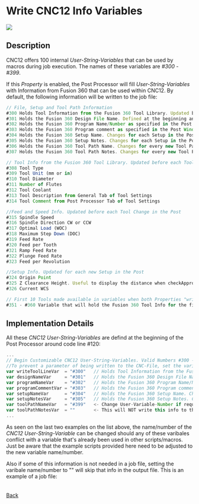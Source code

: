 # Write CNC12 Info Variables

![](/images/pp019.PNG)

## Description
CNC12 offers 100 internal *User-String-Variables* that can be used by macros during job execution. The names of these variables are *#300 - #399*.

If this *Property* is enabled, the Post Processor will fill *User-String-Variables* with Information from Fusion 360 that can be used within CNC12. By default, the following information will be written to the job file:

```javascript
// File, Setup and Tool Path Information
#300 Holds Tool Information from the Fusion 360 Tool Library. Updated before each Tool Change
#301 Holds the Fusion 360 Design File Name. Defined at the beginning and does not change
#302 Holds the Fusion 360 Program Name/Number as specified in the Post Window
#303 Holds the Fusion 360 Program comment as specified in the Post Window
#304 Holds the Fusion 360 Setup Name. Changes for each Setup in the Post
#305 Holds the Fusion 360 Setup Notes. Changes for each Setup in the Post
#306 Holds the Fusion 360 Tool Path Name. Changes for every new Tool Path
#307 Holds the Fusion 360 Tool Path Notes. Changes for every new Tool Path

// Tool Info from the Fusion 360 Tool Library. Updated before each Tool Change in the Post
#308 Tool Type 
#309 Tool Unit (mm or in) 
#310 Tool Diameter
#311 Number of Flutes
#312 Tool Coolant
#313 Tool Description from General Tab of Tool Settings
#314 Tool Comment from Post Processor Tab of Tool Settings

//Feed and Speed Info. Updated before each Tool Change in the Post
#315 Spindle Speed
#316 Spindle Direction CW or CCW
#317 Optimal Load (WOC)
#318 Maximum Step Down (DOC)
#319 Feed Rate
#320 Feed per Tooth
#321 Ramp Feed Rate
#322 Plunge Feed Rate
#323 Feed per Revolution

//Setup Info. Updated for each new Setup in the Post
#324 Origin Point
#325 Z Clearance Height. Useful to display the distance when checkApproach Property is used
#326 Current WCS

// First 10 Tools made available in variables when both Properties "writeTools" and "writeCNC12Vars" are true and variable name is assigned
#351 - #360 Variable that will hold the Fusion 360 Tool Info for the first 10 Tools used

```

## Implementation Details
All these *CNC12 User-String-Variables* are defind at the beginning of the Post Processor around code line #120:

```javascript
...
// Begin Customizable CNC12 User-String-Variables. Valid Numbers #300 - #399 -swissi
//To prevent a parameter of being written to the CNC-File, set the variable name to xyzVar = ""
var writeToolLineVar  = "#300"   // Holds Tool Information from the Fusion 360 Tool Library. Updated before each Tool Change
var designNameVar     = "#301"   // Holds the Fusion 360 Design File Name. Defined at the beginning and does not change
var programNameVar    = "#302"   // Holds the Fusion 360 Program Name/Number as specified in the Post Window
var programCommentVar = "#303"   // Holds the Fusion 360 Program comment as specified in the Post Window
var setupNameVar      = "#304"   // Holds the Fusion 360 Setup Name. Changes for each Setup in the Post
var setupNotesVar     = "#305"   // Holds the Fusion 360 Setup Notes. Changes for each Setup in the Post
var toolPathNameVar   = "#399"   <- Change User-Variable-Number if required
var toolPathNotesVar  = ""       <- This will NOT write this info to the job file
...
```

As seen on the last two examples on the list above, the name/number of the *CNC12 User-String-Variable* can be changed should any of these varibales conflict with a variable that's already been used in other scripts/macros. Just be aware that the example scripts provided here need to be adjusted to the new variable name/number.

Also if some of this information is not needed in a job file, setting the varibale name/number to "" will skip that info in the output file. This is an example of a job file:

```javascript

```

####


[Back](index.md)